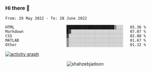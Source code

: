 ### Hi there 👋

<!--START_SECTION:waka-->

```text
From: 29 May 2022 - To: 28 June 2022

HTML                       █████████████████████▒░░░   85.36 %
Markdown                   █▓░░░░░░░░░░░░░░░░░░░░░░░   07.07 %
CSS                        ▓░░░░░░░░░░░░░░░░░░░░░░░░   02.80 %
MATLAB                     ▒░░░░░░░░░░░░░░░░░░░░░░░░   01.67 %
Other                      ▒░░░░░░░░░░░░░░░░░░░░░░░░   01.32 %
```

<!--END_SECTION:waka-->

<!--
For more information regarding WakaTime, go to https://github.com/athul/waka-readme#new-to-wakatime
-->

[![activity graph](https://activity-graph.herokuapp.com/graph?username=shahzeb-jadoon&custom_title=Shahzeb's%20Activity%20Graph&theme=github-light&hide_border=true)](https://github.com/ashutosh00710/github-readme-activity-graph)

<p align="center"> <img src="https://github-readme-stats.vercel.app/api?username=shahzeb-jadoon&show_icons=true&theme=dracula" alt="shahzebjadoon" />

<!--
**shahzeb-jadoon/shahzeb-jadoon** is a ✨ _special_ ✨ repository because its `README.md` (this file) appears on your GitHub profile.

Here are some ideas to get you started:

- 🔭 I’m currently working on ...
- 🌱 I’m currently learning ...
- 👯 I’m looking to collaborate on ...
- 🤔 I’m looking for help with ...
- 💬 Ask me about ...
- 📫 How to reach me: ...
- 😄 Pronouns: ...
- ⚡ Fun fact: ...
-->
